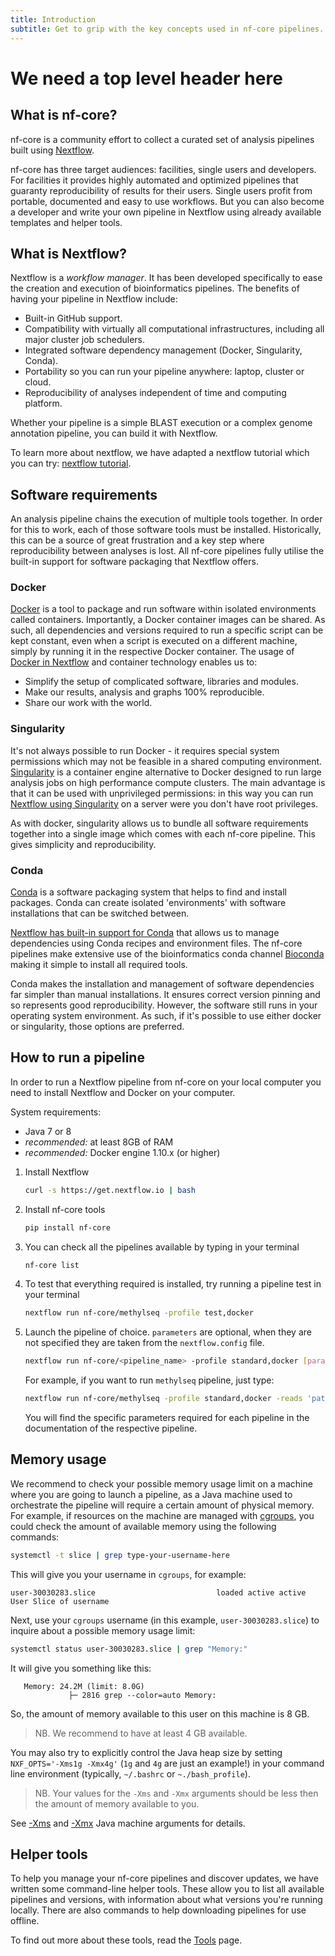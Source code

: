 ```yaml
---
title: Introduction
subtitle: Get to grip with the key concepts used in nf-core pipelines.
---
```


# We need a top level header here

## What is nf-core?

nf-core is a community effort to collect a curated set of analysis pipelines built using [Nextflow](https://www.nextflow.io/docs/latest/index.html).

nf-core has three target audiences: facilities, single users and developers.
For facilities it provides highly automated and optimized pipelines that guaranty reproducibility of results for their users.
Single users profit from portable, documented and easy to use workflows.
But you can also become a developer and write your own pipeline in Nextflow using already available templates and helper tools.

## What is Nextflow?

Nextflow is a *workflow manager*.
It has been developed specifically to ease the creation and execution of bioinformatics pipelines.
The benefits of having your pipeline in Nextflow include:

* Built-in GitHub support.
* Compatibility with virtually all computational infrastructures, including all major cluster job schedulers.
* Integrated software dependency management (Docker, Singularity, Conda).
* Portability so you can run your pipeline anywhere: laptop, cluster or cloud.
* Reproducibility of analyses independent of time and computing platform.

Whether your pipeline is a simple BLAST execution or a complex genome annotation pipeline, you can build it with Nextflow.

To learn more about nextflow, we have adapted a nextflow tutorial which you can try: [nextflow tutorial](/usage/nextflow_tutorial).

## Software requirements

An analysis pipeline chains the execution of multiple tools together.
In order for this to work, each of those software tools must be installed.
Historically, this can be a source of great frustration and a key step where reproducibility between analyses is lost.
All nf-core pipelines fully utilise the built-in support for software packaging that Nextflow offers.

### Docker

[Docker](https://www.docker.com/) is a tool to package and run software within isolated environments called containers.
Importantly, a Docker container images can be shared. As such, all dependencies and versions required to run a specific script can be kept constant, even when a script is executed on a different machine, simply by running it in the respective Docker container.
The usage of [Docker in Nextflow](https://www.nextflow.io/docs/latest/docker.html) and container technology enables us to:

* Simplify the setup of complicated software, libraries and modules.
* Make our results, analysis and graphs 100% reproducible.
* Share our work with the world.

### Singularity

It's not always possible to run Docker - it requires special system permissions which may not be feasible in a shared computing environment.
[Singularity](https://www.sylabs.io/guides/3.1/user-guide/) is a container engine alternative to Docker designed to run large analysis jobs on high performance compute clusters.
The main advantage is that it can be used with unprivileged permissions: in this way you can run [Nextflow using Singularity](https://www.nextflow.io/docs/latest/singularity.html) on a server were you don't have root privileges.

As with docker, singularity allows us to bundle all software requirements together into a single image which comes with each nf-core pipeline. This gives simplicity and reproducibility.

### Conda

[Conda](https://conda.io/) is a software packaging system that helps to find and install packages.
Conda can create isolated 'environments' with software installations that can be switched between.

[Nextflow has built-in support for Conda](https://www.nextflow.io/docs/latest/conda.html) that allows us to manage dependencies using Conda recipes and environment files. The nf-core pipelines make extensive use of the bioinformatics conda channel [Bioconda](https://bioconda.github.io/) making it simple to install all required tools.

Conda makes the installation and management of software dependencies far simpler than manual installations. It ensures correct version pinning and so represents good reproducibility.
However, the software still runs in your operating system environment. As such, if it's possible to use either docker or singularity, those options are preferred.

## How to run a pipeline

In order to run a Nextflow pipeline from nf-core on your local computer you need to install Nextflow and Docker on your computer.

System requirements:

* Java 7 or 8
* _recommended:_ at least 8GB of RAM
* _recommended:_ Docker engine 1.10.x (or higher)

1. Install Nextflow

    ```bash
    curl -s https://get.nextflow.io | bash
    ```

2. Install nf-core tools

    ```bash
    pip install nf-core
    ```

3. You can check all the pipelines available by typing in your terminal

    ```bash
    nf-core list
    ```

4. To test that everything required is installed, try running a pipeline test in your terminal

    ```bash
    nextflow run nf-core/methylseq -profile test,docker
    ```

5. Launch the pipeline of choice. `parameters` are optional, when they are not specified they are taken from the `nextflow.config` file.

    ```bash
    nextflow run nf-core/<pipeline_name> -profile standard,docker [parameters]
    ```

    For example, if you want to run `methylseq` pipeline, just type:

    ```bash
    nextflow run nf-core/methylseq -profile standard,docker -reads 'path/*.fastq.gz' --outdir path/results --genome <genome>
    ```

    You will find the specific parameters required for each pipeline in the documentation of the respective pipeline.

## Memory usage

We recommend to check your possible memory usage limit on a machine where you are going to launch a pipeline, as a Java machine used to orchestrate the pipeline will require a certain amount of physical memory. For example, if resources on the machine are managed with [cgroups](http://man7.org/linux/man-pages/man7/cgroups.7.html), you could check the amount of available memory using the following commands:

```bash
systemctl -t slice | grep type-your-username-here
```

This will give you your username in `cgroups`, for example:

```
user-30030283.slice                           loaded active active User Slice of username
```

Next, use your `cgroups` username (in this example, `user-30030283.slice`) to inquire about a possible memory usage limit:

```bash
systemctl status user-30030283.slice | grep "Memory:"
```

It will give you something like this:

```
   Memory: 24.2M (limit: 8.0G)
             ├─ 2816 grep --color=auto Memory:
```

So, the amount of memory available to this user on this machine is 8 GB.

> NB. We recommend to have at least 4 GB available.

You may also try to explicitly control the Java heap size by setting `NXF_OPTS='-Xms1g -Xmx4g'` (`1g` and `4g` are just an example!) in your command line environment (typically, `~/.bashrc` or `~./bash_profile`).

> NB. Your values for the `-Xms` and `-Xmx` arguments should be less then the amount of memory available to you.

See [-Xms](https://docs.oracle.com/cd/E13150_01/jrockit_jvm/jrockit/jrdocs/refman/optionX.html#wp999527) and [-Xmx](https://docs.oracle.com/cd/E13150_01/jrockit_jvm/jrockit/jrdocs/refman/optionX.html#wp999528) Java machine arguments for details.

## Helper tools

To help you manage your nf-core pipelines and discover updates, we have written some command-line helper tools.
These allow you to list all available pipelines and versions, with information about what versions you're running locally.
There are also commands to help downloading pipelines for use offline.

To find out more about these tools, read the [Tools](/tools) page.
